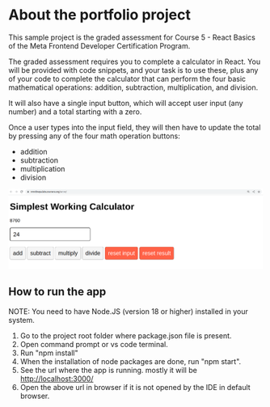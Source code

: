 # About the portfolio project

This sample project is the graded assessment for Course 5 - React Basics of the Meta Frontend Developer Certification Program.

The graded assessment requires you to complete a calculator in React. You will be provided with code snippets, and your task is to use these, plus any of your code to complete the calculator that can perform the four basic mathematical operations: addition, subtraction, multiplication, and division.

It will also have a single input button, which will accept user input (any number) and a total starting with a zero.

Once a user types into the input field, they will then have to update the total by pressing any of the four math operation buttons:

- addition
- subtraction
- multiplication
- division

![image](CalculatorApp.png)

## How to run the app

NOTE: You need to have Node.JS (version 18 or higher) installed in your system.

1. Go to the project root folder where package.json file is present.
2. Open command prompt or vs code terminal.
3. Run "npm install"
4. When the installation of node packages are done, run "npm start".
5. See the url where the app is running. mostly it will be <http://localhost:3000/>
6. Open the above url in browser if it is not opened by the IDE in default browser.

